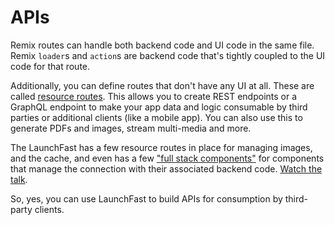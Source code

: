 # APIs

Remix routes can handle both backend code and UI code in the same file. Remix
`loader`s and `action`s are backend code that's tightly coupled to the UI code
for that route.

Additionally, you can define routes that don't have any UI at all. These are
called [resource routes](https://remix.run/docs/en/main/guides/resource-routes).
This allows you to create REST endpoints or a GraphQL endpoint to make your app
data and logic consumable by third parties or additional clients (like a mobile
app). You can also use this to generate PDFs and images, stream multi-media and
more.

The LaunchFast has a few resource routes in place for managing images, and the
cache, and even has a few
["full stack components"](https://www.epicweb.dev/full-stack-components) for
components that manage the connection with their associated backend code.
[Watch the talk](https://www.youtube.com/watch?v=30HAT5Quvgk&list=PLV5CVI1eNcJgNqzNwcs4UKrlJdhfDjshf).

So, yes, you can use LaunchFast to build APIs for consumption by third-party
clients.
